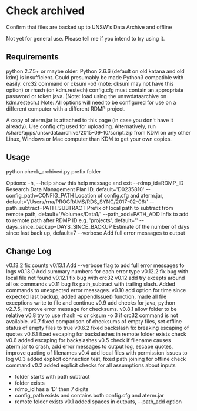 # Check archived
Confirm that files are backed up to UNSW's Data Archive and offline

Not yet for general use. Please tell me if you intend to try using it.

## Requirements

python 2.7.5+ or maybe older. Python 2.6.6 (default on old katana and old kdm) is insufficient. Could presumably be made Python3 compatible with easily.
crc32 command or cksum -o3 (note: cksum may not have this option) or rhash (on kdm.restech)
config.cfg must contain an appropriate password or token
java. (Note: load using the unswdataarchive on kdm.restech.)
Note: All options will need to be configured for use on a different computer with a different RDMP project. 

A copy of aterm.jar is attached to this page (in case you don't have it already). Use config.cfg used for uploading. Alternatively, run /share/apps/unswdataarchive/2015-09-10/script.zip from KDM on any other Linux, Windows or Mac computer than KDM to get your own copies.

## Usage 

python check_archived.py prefix folder

Options:
 -h, --help            show this help message and exit
 --rdmp_id=RDMP_ID     Research Data Management Plan ID, default='D0235810'
 --config_path=CONFIG_PATH
                       Location of config.cfg and aterm.jar,
                       default='/Users/rna/PROGRAMS/RDS_SYNC/2017-02-06/'
 --path_subtract=PATH_SUBTRACT
                       Prefix of local path to subtract from remote path,
                       default='/Volumes/Data1/'
 --path_add=PATH_ADD   Infix to add to remote path after RDMP ID e.g.
                       'projects', default=''
 --days_since_backup=DAYS_SINCE_BACKUP
                       Estimate of the number of days since last back up,
                       default=7
--verbose             Add full error messages to output

## Change Log

v0.13.2 fix counts
v0.13.1 Add --verbose flag to add full error messages to logs
v0.13.0 Add summary numbers for each error type
v0.12.2 fix bug with local file not found
v0.12.1 fix bug with crc32
v0.12 add try excepts around all os commands
v0.11 bug fix path_subtract with trailing slash. Added commands to unexpected error messages.
v0.10 add option for time since expected last backup, added appendIssue() function, made all file exceptions write to file and continue
v0.9 add checks for java, python  v2.7.5, improve error message for checksums.
v0.8.1 allow folder to be relative
v0.8 try to use rhash -c or cksum -o 3 if crc32 command is not available.
v0.7 fixed comparison of checksums of empty files, set offline status of empty files to true
v0.6.2 fixed backslash fix breaking escaping of quotes
v0.6.1 fixed escaping for backslashes in remote folder exists check
v0.6 added escaping for backslashes
v0.5 check if filename causes aterm.jar to crash, add error messages to output log, escape quotes, improve quoting of filenames
v0.4 add local files with permission issues to log
v0.3 added explicit connection test, fixed path joining for offline check command
v0.2 added explicit checks for all assumptions about inputs
  - folder starts with path subtract
  - folder exists
  - rdmp_id has a 'D' then 7 digits
  - config_path exists and contains both config.cfg and aterm.jar
  - remote folder exists
v0.1 added spaces in outputs, --path_add option
